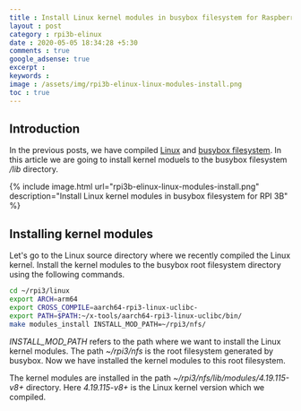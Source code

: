 ```yaml
---
title : Install Linux kernel modules in busybox filesystem for Raspberry Pi 3 Model B
layout : post
category : rpi3b-elinux
date : 2020-05-05 18:34:28 +5:30
comments : true
google_adsense: true
excerpt : 
keywords : 
image : /assets/img/rpi3b-elinux-linux-modules-install.png
toc : true
---
```

## Introduction
In the previous posts, we have compiled [Linux](/rpi3b-elinux/embedded-linux-rpi3-050-linux.html) and [busybox filesystem](/rpi3b-elinux/embedded-linux-rpi3-060-busybox.html). In this article we are going to install kernel moduels to the busybox filesystem */lib* directory.

{% include image.html url="rpi3b-elinux-linux-modules-install.png" description="Install Linux kernel modules in busybox filesystem for RPI 3B" %}

## Installing kernel modules
Let's go to the Linux source directory where we recently compiled the Linux kernel. Install the kernel modules to the busybox root filesystem directory using the following commands.
```bash
cd ~/rpi3/linux
export ARCH=arm64
export CROSS_COMPILE=aarch64-rpi3-linux-uclibc-
export PATH=$PATH:~/x-tools/aarch64-rpi3-linux-uclibc/bin/
make modules_install INSTALL_MOD_PATH=~/rpi3/nfs/
```
*INSTALL_MOD_PATH* refers to the path where we want to install the Linux kernel modules. The path *~/rpi3/nfs* is the root filesystem generated by busybox. Now we have installed the kernel modules to this root filesystem.

The kernel modules are installed in the path *~/rpi3/nfs/lib/modules/4.19.115-v8+* directory. Here *4.19.115-v8+* is the Linux kernel version which we compiled.
